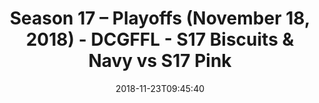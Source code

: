 ---
title: Season 17 – Playoffs (November 18, 2018) - DCGFFL - S17 Biscuits & Navy vs
  S17 Pink
teams-score:
- team: _teams/s17-navy.md
  score:
- team: _teams/s17-pink.md
  score: 29
mvp: C. Gillyard (Navy), N. Kasparek (Pink)
game-ball: S. Heibing (Navy), E. Armstrong (Pink)
season: 17
week: 9
date: '2018-11-23T09:45:40'
pageid: season-17-playoffs-november-18-2018-6696-vs-6699
---